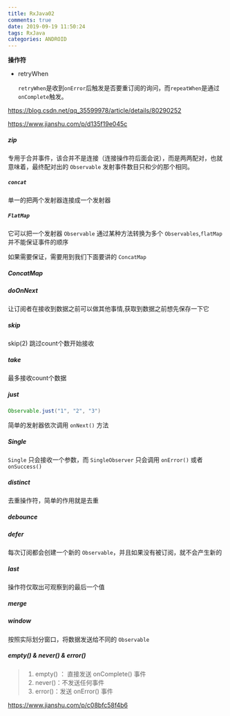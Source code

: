 ```yaml
---
title: RxJava02
comments: true
date: 2019-09-19 11:50:24
tags: RxJava
categories: ANDROID
---
```


**操作符**

- retryWhen

  `retryWhen`是收到`onError`后触发是否要重订阅的询问，而`repeatWhen`是通过`onComplete`触发。

https://blog.csdn.net/qq_35599978/article/details/80290252

https://www.jianshu.com/p/d135f19e045c

##### zip

专用于合并事件，该合并不是连接（连接操作符后面会说），而是两两配对，也就意味着，最终配对出的 `Observable` 发射事件数目只和少的那个相同。

##### `concat` 

单一的把两个发射器连接成一个发射器

##### `FlatMap` 

它可以把一个发射器 `Observable` 通过某种方法转换为多个 `Observables`,`flatMap` 并不能保证事件的顺序

如果需要保证，需要用到我们下面要讲的 `ConcatMap`

##### ConcatMap

##### doOnNext 

让订阅者在接收到数据之前可以做其他事情,获取到数据之前想先保存一下它

##### skip 

 skip(2)  跳过count个数开始接收

##### take 

最多接收count个数据

##### just

```java
Observable.just("1", "2", "3")
```

简单的发射器依次调用 `onNext()` 方法

##### Single

`Single` 只会接收一个参数，而 `SingleObserver` 只会调用 `onError()` 或者 `onSuccess()`

##### distinct

去重操作符，简单的作用就是去重

##### debounce

##### defer

每次订阅都会创建一个新的 `Observable`，并且如果没有被订阅，就不会产生新的

##### last 

操作符仅取出可观察到的最后一个值

##### merge 

##### window

按照实际划分窗口，将数据发送给不同的 `Observable`



##### empty() & never() & error()

> 1. empty() ： 直接发送 onComplete() 事件
> 2. never()：不发送任何事件
> 3. error()：发送 onError() 事件





https://www.jianshu.com/p/c08bfc58f4b6





